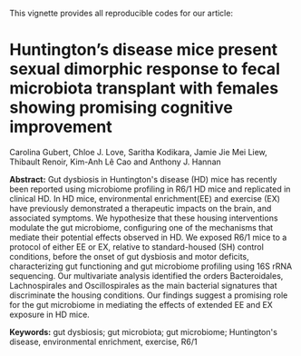 This vignette provides all reproducible codes for our article:

# Huntington’s disease mice present sexual dimorphic response to fecal microbiota transplant with females showing promising cognitive improvement 

Carolina Gubert, Chloe J. Love, Saritha Kodikara, Jamie Jie Mei Liew, Thibault Renoir, Kim-Anh Lê Cao and Anthony J.  Hannan 

**Abstract:** Gut dysbiosis in Huntington's disease (HD) mice has recently been reported using microbiome profiling in 
R6/1 HD mice and replicated in clinical HD. In HD mice, environmental enrichment(EE) and exercise (EX) have previously demonstrated a therapeutic
impacts on the brain, and associated symptoms. We hypothesize that these housing interventions modulate the gut microbiome, configuring one of 
the mechanisms that mediate their potential effects observed in HD. We exposed R6/1 mice to a protocol of either EE or EX, relative to standard-housed (SH) 
control conditions, before the onset of gut dysbiosis and motor deficits, characterizing gut functioning and gut microbiome profiling 
using 16S rRNA sequencing. Our multivariate analysis identified the orders Bacteroidales, Lachnospirales and Oscillospirales as the main bacterial 
signatures that discriminate the housing conditions. Our findings suggest a promising role for the gut microbiome in mediating the effects of 
extended EE and EX exposure in HD mice. 

**Keywords:** gut dysbiosis; gut microbiota; gut microbiome; Huntington's disease, environmental enrichment, exercise, R6/1
